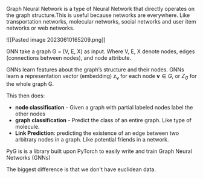 
Graph Neural Network is a type of Neural Network that directly operates on the graph structure.This is useful because networks are everywhere. Like transportation networks, molecular networks,  social networks and user item networks or web networks. 

![[Pasted image 20230610165209.png]]

GNN take a graph G = (V, E, X) as input. Where V, E, X denote nodes, edges (connections between nodes),  and node attribute. 

GNNs learn features about the graph’s structure and their nodes. GNNs learn a representation vector (embedding) $z_\mathbf{v}$ for each node $\mathbf{v} \in G$, or $Z_G$ for the whole graph G.

This then does:
- **node classification** - Given a graph with partial labeled nodes label the other nodes 
- **graph classification** - Predict the class of an entire graph.  Like type of molecule. 
- **Link Prediction**: predicting the existence of an edge between two arbitrary nodes in a graph. Like potential friends in a network.

PyG is is a library built upon PyTorch to easily write and train Graph Neural Networks (GNNs)



The biggest difference is that we don't have euclidean data. 